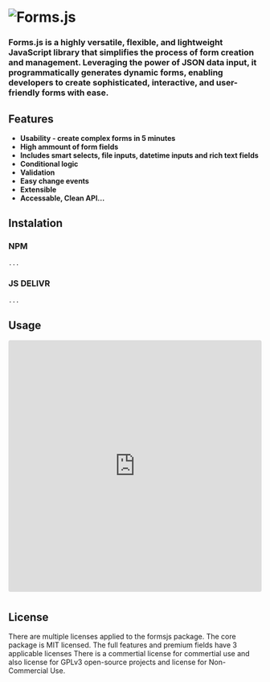 <h1 id="introduction">
     <img alt="Forms.js" style="margin: 0 auto" src="/images/banner.png" />
</h1>

### Forms.js is a highly versatile, flexible, and lightweight JavaScript library that simplifies the process of form creation and management. Leveraging the power of JSON data input, it programmatically generates dynamic forms, enabling developers to create sophisticated, interactive, and user-friendly forms with ease.

<h2 id="features">Features</h2>

- **Usability - create complex forms in 5 minutes**
- **High ammount of form fields**
- **Includes smart selects, file inputs, datetime inputs and rich text fields**
- **Conditional logic**
- **Validation**
- **Easy change events**
- **Extensible**
- **Accessable, Clean API...**

<h2 id="instalation">Instalation</h2>

### NPM

```bash
...
```

### JS DELIVR

```html
...
```

<h2 id="usage">Usage</h2>

<iframe src="https://codesandbox.io/embed/github/codesandbox-app/static-template/tree/master/?fontsize=14&hidenavigation=1&theme=dark"
     style="width:100%; height:500px; border:0; border-radius: 4px; overflow:hidden; margin-bottom: 0.5rem"
     title="static"
     allow="accelerometer; ambient-light-sensor; camera; encrypted-media; geolocation; gyroscope; hid; microphone; midi; payment; usb; vr; xr-spatial-tracking"
     sandbox="allow-forms allow-modals allow-popups allow-presentation allow-same-origin allow-scripts"
></iframe>

<h2 id="license">License</h2>

There are multiple licenses applied to the formsjs package. The core package is MIT licensed.
The full features and premium fields have 3 applicable licenses There is a commertial license for commertial use and also license for GPLv3 open-source projects and license for Non-Commercial Use.